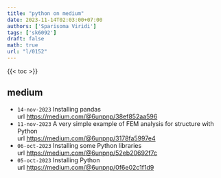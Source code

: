 ```yaml
---
title: "python on medium"
date: 2023-11-14T02:03:00+07:00
authors: ['Sparisoma Viridi']
tags: ['sk6092']
draft: false
math: true
url: "l/0152"
---
```

{{< toc >}}


## medium
+ `14-nov-2023` Installing pandas \
url https://medium.com/@6unpnp/38ef852aa596
+ `11-nov-2023` A very simple example of FEM analysis for structure with Python \
url https://medium.com/@6unpnp/3178fa5997e4
+ `06-oct-2023` Installing some Python libraries \
url https://medium.com/@6unpnp/52eb20692f7c
+ `05-oct-2023` Installing Python \
url https://medium.com/@6unpnp/0f6e02c1f1d9